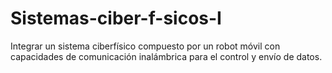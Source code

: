 # Sistemas-ciber-f-sicos-I
Integrar un sistema ciberfísico compuesto por un robot móvil con capacidades de comunicación inalámbrica para el control y envío de datos. 
